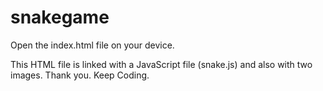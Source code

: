 # snakegame

Open the index.html file on your device.

This HTML file is linked with a JavaScript file (snake.js) and also with two images.
Thank you. Keep Coding.
